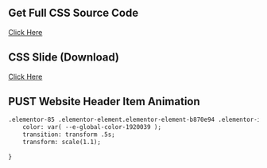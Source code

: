 ## Get Full CSS Source Code

[Click Here](https://mega.nz/folder/MeNikQxI#RhrF-_lvd_FhIIIvV59Vjw)

## CSS Slide (Download)

[Click Here](https://mega.nz/folder/wSVWBTZb#J5rDU2O2ZObL7WiseheUKg)

## PUST Website Header Item Animation
```diff
.elementor-85 .elementor-element.elementor-element-b870e94 .elementor-icon-list-item:hover  {
    color: var( --e-global-color-1920039 );
    transition: transform .5s;
    transform: scale(1.1);
     
}
```
